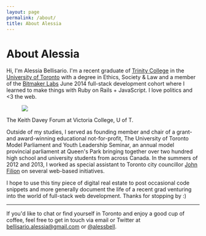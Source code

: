 ```yaml
---
layout: page
permalink: /about/
title: About Alessia
---
```

# About Alessia

Hi, I'm Alessia Bellisario. I'm a recent graduate of [Trinity College](http://www.trinity.utoronto.ca/) in the [University of Toronto](http://www.utoronto.ca/) with a degree in Ethics, Society & Law  and a member of the [Bitmaker Labs](http://bitmakerlabs.com/) June 2014 full-stack development cohort where I learned to make things with Ruby on Rails + JavaScript. I love politics and <3 the web.

<p><figure><img src="https://farm4.staticflickr.com/3694/14071442237_d25ec73d80_z.jpg"></figure><figcaption>The Keith Davey Forum at Victoria College, U of T.</figcaption>
</figure></p>

Outside of my studies, I served as founding member and chair of a grant- and award-winning educational not-for-profit, The University of Toronto Model Parliament and Youth Leadership Seminar, an annual model provincial parliament at Queen's Park bringing together over two hundred high school and university students from across Canada. In the summers of 2012 and 2013, I worked as special assistant to Toronto city councillor [John Filion](http://johnfilion.ca) on several web-based initiatives.

I hope to use this tiny piece of digital real estate to post occasional code snippets and more generally document the life of a recent grad venturing into the world of full-stack web development. Thanks for stopping by :)

***

If you'd like to chat or find yourself in Toronto and enjoy a good cup of coffee, feel free to get in touch via email or Twitter at <bellisario.alessia@gmail.com> or [@alessbell](http://twitter.com/alessbell).